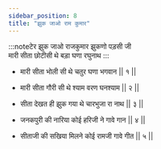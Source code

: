 ```yaml
---
sidebar_position: 8
title: "झुक जाओ राम कुमार"
---
```


:::noteटेर
झुक जाओ राजकुमार झुकणो पड़सी जी <br/>
मारी सीता छोटीसी थे बड़ा घणा रघुनाथ
:::

- मारी सीता भोली सी थे चतुर घणा भगवान || १ ||

- मारी सीता गौरी सी थे श्याम वरण घनश्याम || २ ||

- सीता देखत ही झुक गया थे चारभुजा रा नाथ || ३ ||

- जनकपुरी की नारिया कोई हरिजी ने गावे गान || ४ ||

- सीताजी की सखिया मिलने कोई रामजी गावे गीत || ५ ||
